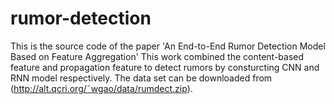 # rumor-detection
This is the source code of the paper 'An End-to-End Rumor Detection Model Based on Feature Aggregation'
This work combined the content-based feature and propagation feature to detect rumors by consturcting CNN and RNN model respectively.
The data set can be downloaded from (http://alt.qcri.org/˜wgao/data/rumdect.zip).
